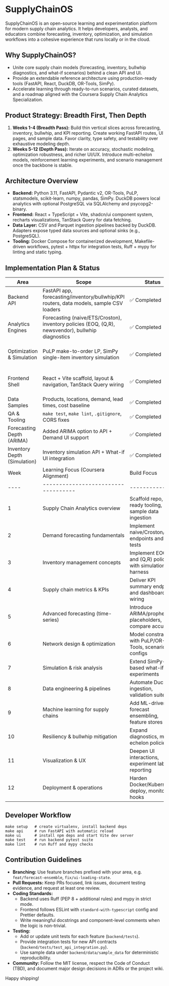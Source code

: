 # SupplyChainOS

SupplyChainOS is an open-source learning and experimentation platform for modern supply chain analytics. It helps developers, analysts, and educators combine forecasting, inventory, optimization, and simulation workflows into a cohesive experience that runs locally or in the cloud.

## Why SupplyChainOS?
- Unite core supply chain models (forecasting, inventory, bullwhip diagnostics, and what-if scenarios) behind a clean API and UI.
- Provide an extendable reference architecture using production-ready tools (FastAPI, React, DuckDB, OR-Tools, SimPy).
- Accelerate learning through ready-to-run scenarios, curated datasets, and a roadmap aligned with the Coursera Supply Chain Analytics Specialization.

## Product Strategy: Breadth First, Then Depth
1. **Weeks 1-4 (Breadth Pass):** Build thin vertical slices across forecasting, inventory, bullwhip, and KPI reporting. Create working FastAPI routes, UI pages, and sample data. Favor clarity, type safety, and testability over exhaustive modeling depth.
2. **Weeks 5-12 (Depth Pass):** Iterate on accuracy, stochastic modeling, optimization robustness, and richer UI/UX. Introduce multi-echelon models, reinforcement learning experiments, and scenario management once the backbone is stable.

## Architecture Overview
- **Backend:** Python 3.11, FastAPI, Pydantic v2, OR-Tools, PuLP, statsmodels, scikit-learn, numpy, pandas, SimPy. DuckDB powers local analytics with optional PostgreSQL via SQLAlchemy and psycopg2-binary.
- **Frontend:** React + TypeScript + Vite, shadcn/ui component system, recharts visualizations, TanStack Query for data fetching.
- **Data Layer:** CSV and Parquet ingestion pipelines backed by DuckDB. Adapters expose typed data sources and optional sinks (e.g., PostgreSQL).
- **Tooling:** Docker Compose for containerized development, Makefile-driven workflows, pytest + httpx for integration tests, Ruff + mypy for linting and static typing.

## Implementation Plan & Status
| Area | Scope | Status | Notes |
| ---- | ----- | ------ | ----- |
| Backend API | FastAPI app, forecasting/inventory/bullwhip/KPI routers, data models, sample CSV loaders | ✅ Completed | `make api` serves endpoints; CORS enabled for Vite dev server |
| Analytics Engines | Forecasting (naive/ETS/Croston), inventory policies (EOQ, (Q,R), newsvendor), bullwhip diagnostics | ✅ Completed | Backed by pytest unit coverage |
| Optimization & Simulation | PuLP make-to-order LP, SimPy single-item inventory simulation | ✅ Completed | Engine modules + pytest coverage (`test_optimization.py`, `test_simulation.py`) |
| Frontend Shell | React + Vite scaffold, layout & navigation, TanStack Query wiring | ✅ Completed | Pages for Dashboard, Demand, Inventory, Bullwhip, What-if render successfully |
| Data Samples | Products, locations, demand, lead times, cost baseline | ✅ Completed | Located under `backend/data/sample_data/` |
| QA & Tooling | `make test`, `make lint`, `.gitignore`, CORS fixes | ✅ Completed | Pytest + mypy + Ruff pass locally |
| Forecasting Depth (ARIMA) | Added ARIMA option to API + Demand UI support | ✅ Completed | Statsmodels ARIMA path with metrics + new test coverage |
| Inventory Depth (Simulation) | Inventory simulation API + What-if UI integration | ✅ Completed | `/inventory/simulate` endpoint + React form & results table |## 12-Week Learning & Build Roadmap
| Week | Learning Focus (Coursera Alignment) | Build Focus |
| ---- | ----------------------------------- | ----------- |
| 1 | Supply Chain Analytics overview | Scaffold repo, CI-ready tooling, sample data ingestion |
| 2 | Demand forecasting fundamentals | Implement naive/Croston/ETS endpoints and tests |
| 3 | Inventory management concepts | Implement EOQ and (Q,R) policies with simulation harness |
| 4 | Supply chain metrics & KPIs | Deliver KPI summary endpoint and dashboard wiring |
| 5 | Advanced forecasting (time-series) | Introduce ARIMA/prophet placeholders, compare accuracy |
| 6 | Network design & optimization | Model constraints with PuLP/OR-Tools, scenario configs |
| 7 | Simulation & risk analysis | Extend SimPy-based what-if experiments |
| 8 | Data engineering & pipelines | Automate DuckDB ingestion, validation suites |
| 9 | Machine learning for supply chains | Add ML-driven forecast ensembling, feature stores |
| 10 | Resiliency & bullwhip mitigation | Expand diagnostics, multi-echelon policies |
| 11 | Visualization & UX | Deepen UI interactions, experiment lab, reporting |
| 12 | Deployment & operations | Harden Docker/Kubernetes deploy, monitoring hooks |

## Developer Workflow
```
make setup   # create virtualenv, install backend deps
make api     # run FastAPI with automatic reload
make ui      # install npm deps and start Vite dev server
make test    # run backend pytest suite
make lint    # run Ruff and mypy checks
```

## Contribution Guidelines
- **Branching:** Use feature branches prefixed with your area, e.g. `feat/forecast-ensemble`, `fix/ui-loading-state`.
- **Pull Requests:** Keep PRs focused, link issues, document testing evidence, and request at least one review.
- **Coding Standards:**
  - Backend uses Ruff (PEP 8 + additional rules) and mypy in strict mode.
  - Frontend follows ESLint with `standard-with-typescript` config and Prettier defaults.
  - Write meaningful docstrings and component-level comments when the logic is non-trivial.
- **Testing:**
  - Add or update unit tests for each feature (`backend/tests`).
  - Provide integration tests for new API contracts (`backend/tests/test_api_integration.py`).
  - Use sample data under `backend/data/sample_data` for deterministic reproducibility.
- **Community:** Follow the MIT license, respect the Code of Conduct (TBD), and document major design decisions in ADRs or the project wiki.

Happy shipping!